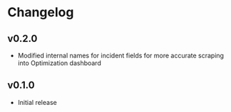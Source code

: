 # Changelog

## v0.2.0

- Modified internal names for incident fields for more accurate scraping into Optimization dashboard

## v0.1.0

- Initial release
